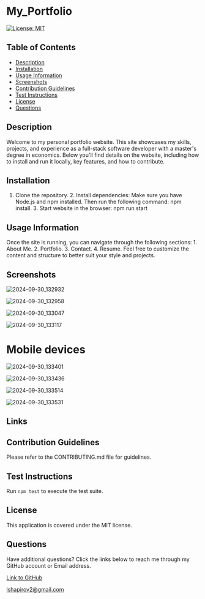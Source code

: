 # My_Portfolio

[![License: MIT](https://img.shields.io/badge/License-MIT-yellow.svg)](https://opensource.org/licenses/MIT)

## Table of Contents

* [Description](#description)
* [Installation](#installation)
* [Usage Information](#usage-information)
* [Screenshots](#screenshots)
* [Contribution Guidelines](#contribution-guidelines)
* [Test Instructions](#test-instructions)
* [License](#license)
* [Questions](#questions)

## Description

Welcome to my personal portfolio website. This site showcases my skills, projects, and experience as a full-stack software developer with a master's degree in economics. Below you'll find details on the website, including how to install and run it locally, key features, and how to contribute.

## Installation

1. Clone the repository. 2. Install dependencies: Make sure you have Node.js and npm installed. Then run the following command: npm install. 3. Start website in the browser: npm run start

## Usage Information

Once the site is running, you can navigate through the following sections: 1. About Me. 2. Portfolio. 3. Contact. 4. Resume. Feel free to customize the content and structure to better suit your style and projects.

## Screenshots

![2024-09-30_132932](https://github.com/user-attachments/assets/24a622fe-a569-4b4b-9df3-f62ee50ed41b)

![2024-09-30_132958](https://github.com/user-attachments/assets/f6537e72-0ff4-4c84-ba40-50f4a5a4969c)

![2024-09-30_133047](https://github.com/user-attachments/assets/20e17dd2-edaf-4318-aa37-ffcb5c62ae57)

![2024-09-30_133117](https://github.com/user-attachments/assets/3004869a-1826-42e0-a0c0-f8bfaa1b00e7)

# Mobile devices 

![2024-09-30_133401](https://github.com/user-attachments/assets/962d4224-6c92-41e2-9882-8518974c1cdf)

![2024-09-30_133436](https://github.com/user-attachments/assets/40dd6b0a-3b9a-43aa-a1a0-b77f2f79d4f8)

![2024-09-30_133514](https://github.com/user-attachments/assets/76d7b727-90d9-42cb-aba0-11ce7b8d3c3b)

![2024-09-30_133531](https://github.com/user-attachments/assets/fca66f11-fd57-47ee-bf7a-da4f6d39e78f)

## Links



## Contribution Guidelines

Please refer to the CONTRIBUTING.md file for guidelines.

## Test Instructions

Run `npm test` to execute the test suite.

## License

This application is covered under the MIT license.

## Questions

Have additional questions? Click the links below to reach me through my GitHub account or Email address.

[Link to GitHub](https://github.com/Leo-webdev7)

<a href="mailto:lshapirov2@gmail.com">lshapirov2@gmail.com</a>

